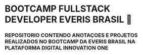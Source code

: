 # BOOTCAMP FULLSTACK DEVELOPER EVERIS BRASIL :rocket:

### REPOSITORIO CONTENDO ANOTAÇOES E PROJETOS REALIZADOS NO BOOTCAMP DA EVERIS BRASIL NA PLATAFORMA DIGITAL INNOVATION ONE

